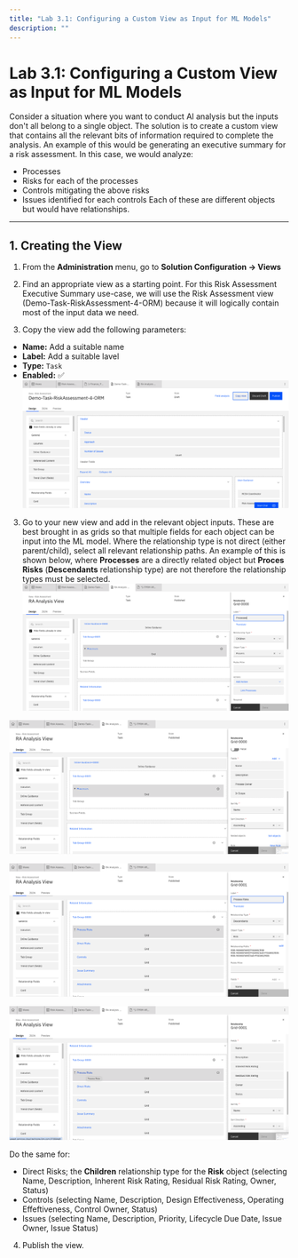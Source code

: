 ```yaml
---
title: "Lab 3.1: Configuring a Custom View as Input for ML Models"
description: ""
---
```


# Lab 3.1: Configuring a Custom View as Input for ML Models

Consider a situation where you want to conduct AI analysis but the inputs don't all belong to a single object. The solution is to create a custom view that contains all the relevant bits of information required to complete the analysis. An example of this would be generating an executive summary for a risk assessment. In this case, we would analyze:
- Processes 
- Risks for each of the processes 
- Controls mitigating the above risks
- Issues identified for each controls
Each of these are different objects but would have relationships. 

---

## 1. Creating the View

1. From the **Administration** menu, go to **Solution Configuration → Views** 

2. Find an appropriate view as a starting point. For this Risk Assessment Executive Summary use-case, we will use the Risk Assessment view (Demo-Task-RiskAssessment-4-ORM) because it will logically contain most of the input data we need. 

3. Copy the view add the following parameters:
  - **Name:** Add a suitable name
  - **Label:** Add a suitable lavel
  - **Type:** `Task` 
  - **Enabled:** ✅ 
![1_copy_view](images/1_copy_view.png)

3. Go to your new view and add in the relevant object inputs. These are best brought in as grids so that multiple fields for each object can be input into the ML model. Where the relationship type is not direct (either parent/child), select all relevant relationship paths. An example of this is shown below, where **Processes** are a directly related object but **Proces Risks** (**Descendants** relationship type) are not therefore the relationship types must be selected. 
![2_processes](images/2_processes.png)

![3_processes_fields](images/3_processes_fields.png)

![4_process_risks](images/4_process_risks.png)

![5_process_risks_fields](images/5_process_risks_fields.png)

Do the same for:
- Direct Risks; the **Children** relationship type for the **Risk** object (selecting Name, Description, Inherent Risk Rating, Residual Risk Rating, Owner, Status)
- Controls (selecting Name, Description, Design Effectiveness, Operating Effeftiveness, Control Owner, Status)
- Issues (selecting Name, Description, Priority, Lifecycle Due Date, Issue Owner, Issue Status)

4. Publish the view.

